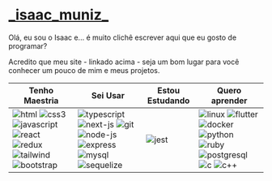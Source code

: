 # [\_isaac_muniz_](https://isaacmuniz.vercel.app)

Olá, eu sou o Isaac e... é muito clichê escrever aqui que eu gosto de programar?

Acredito que meu site - linkado acima - seja um bom lugar para você conhecer um pouco de mim e meus projetos.

| Tenho Maestria | Sei Usar | Estou Estudando | Quero aprender |
| - | - | - | - |
| ![html](https://user-images.githubusercontent.com/37576563/160243759-a12f5a1b-581c-454b-8a5d-7e86d1aadd2e.png) ![css3](https://user-images.githubusercontent.com/37576563/160243802-4d180142-c4d5-49e9-99f8-8d2d1a3546f3.png) ![javascript](https://user-images.githubusercontent.com/37576563/160047811-bab27e83-35d6-4a27-925b-9b996c573a49.png) ![react](https://user-images.githubusercontent.com/37576563/160046597-131c748c-9609-4836-a8da-678345d29537.png) ![redux](https://user-images.githubusercontent.com/37576563/160047687-15f0aa28-fdce-477d-b543-32131f4ae318.png) ![tailwind](https://user-images.githubusercontent.com/37576563/160243021-28610e05-79e3-41f6-9470-d969d75637fa.png) ![bootstrap](https://user-images.githubusercontent.com/37576563/199377146-72bc245c-4589-4ec6-a2a8-3be955569bc0.png)                                                                                                   | ![typescript](https://user-images.githubusercontent.com/37576563/189236780-91992aa3-cbbb-41eb-9fc9-09a2c5af9dc9.png) ![next-js](https://user-images.githubusercontent.com/37576563/194781543-fbc505cb-db6f-4861-8027-869b98160f60.png) ![git](https://user-images.githubusercontent.com/37576563/160243346-1beba7ff-ca40-4333-a7d8-64bec86000ac.png) ![node-js](https://user-images.githubusercontent.com/37576563/160046386-57c9f15f-1876-4bfc-a265-49c2e4eefa89.png) ![express](https://user-images.githubusercontent.com/37576563/163659798-6b3ec94e-21cb-4d80-bd5a-60de5687a10d.png) ![mysql](https://user-images.githubusercontent.com/37576563/160047582-d90a2605-61d9-4a8d-a6eb-1ef781e33eeb.png) ![sequelize](https://user-images.githubusercontent.com/37576563/160049581-ef32f180-80a6-4d2b-8324-2e3482515dab.png)                                                       | ![jest](https://user-images.githubusercontent.com/37576563/189237033-8d81521b-2fd3-4e3b-8fb3-ca2039af87f3.png) | ![linux](https://github.com/codigoisaac/codigoisaac/assets/37576563/e491af07-cd27-4003-ad33-6a46703ff10b) ![flutter](https://github.com/codigoisaac/codigoisaac/assets/37576563/9bde7ff9-7ca2-44d9-8699-8699cf15eddf) ![docker](https://user-images.githubusercontent.com/37576563/226075448-daa62268-c42b-4762-b693-01e24d990741.png) ![python](https://github.com/codigoisaac/codigoisaac/assets/37576563/8b70ef47-595a-49fb-8065-c62b328ac096) ![ruby](https://github.com/codigoisaac/codigoisaac/assets/37576563/5a83b558-2770-4ac3-a6f5-0bcbb5601c54) ![postgresql](https://github.com/codigoisaac/codigoisaac/assets/37576563/d3a7e126-a6d1-4aa0-bb93-c4ea033c0c0f) ![c](https://github.com/codigoisaac/codigoisaac/assets/37576563/dd2fb1ca-98ea-4842-9778-477b7fb5169c) ![c++](https://github.com/codigoisaac/codigoisaac/assets/37576563/01e3a544-895b-4067-870d-153e2f035fc2)


